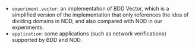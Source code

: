 - `experiment.vector`: an implementation of BDD Vector, which is a simplified version of the implementation that only references the idea of dividing domains in NDD, and also compared with NDD in our experiments.
- `application`: some applications (such as network verifications) supported by BDD and NDD.
